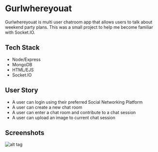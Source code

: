 # Gurlwhereyouat

Gurlwhereyouat is multi user chatroom app that allows users to talk about weekend party plans. This was a small project to help me become familiar with Socket.IO.

## Tech Stack
- Node/Express
- MongoDB
- HTML/EJS
- Socket.IO

## User Story
- A user can login using their preferred Social Networking Platform
- A user can create a new chat room
- A user can enter a chat room and contribute to a chat session
- A user can upload an image to current chat session

## Screenshots

![alt tag](http://imgur.com/kH7QmRt)
